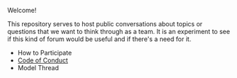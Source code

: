 Welcome!  

This repository serves to host public conversations about topics or questions that we want to think through as a team.  It is an experiment to see if this kind of forum would be useful and if there's a need for it.  

* How to Participate
* [Code of Conduct](https://github.com/18F/code-of-conduct)
* Model Thread
